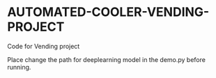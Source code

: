 # AUTOMATED-COOLER-VENDING-PROJECT
Code for Vending project

Place change the path for deeplearning model in the demo.py before running.
